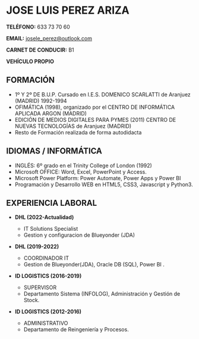 # JOSE LUIS PEREZ ARIZA

**TELÉFONO:** 633 73 70 60

**EMAIL:** josele_perez@outlook.com

**CARNET DE CONDUCIR:** B1

**VEHÍCULO PROPIO**

## FORMACIÓN

- 1º Y 2º DE B.U.P. Cursado en I.E.S. DOMENICO SCARLATTI de Aranjuez (MADRID) 1992-1994
- OFIMÁTICA (1998), organizado por el CENTRO DE INFORMÁTICA APLICADA ARGON (MADRID)
- EDICIÓN DE MEDIOS DIGITALES PARA PYMES (2011) CENTRO DE NUEVAS TECNOLOGÍAS de Aranjuez (MADRID)
- Resto de Formación realizada de forma autodidacta

## IDIOMAS / INFORMÁTICA

- INGLÉS: 6º grado en el Trinity College of London (1992)
- Microsoft OFFICE: Word, Excel, PowerPoint y Access.
- Microsoft Power Platform: Power Automate, Power Apps y Power BI
- Programación y Desarrollo WEB en HTML5, CSS3, Javascript y Python3.

## EXPERIENCIA LABORAL

- **DHL (2022-Actualidad)**
  - IT Solutions Specialist
  - Gestion y configuracion de Blueyonder (JDA)

- **DHL (2019-2022)**
  - COORDINADOR IT
  - Gestion de Blueyonder(JDA), Oracle DB (SQL), Power BI .

- **ID LOGISTICS (2016-2019)**
  - SUPERVISOR
  - Departamento Sistema (INFOLOG), Administración y Gestión de Stock.

- **ID LOGISTICS (2012-2016)**
  - ADMINISTRATIVO
  - Departamento de Reingeniería y Procesos.

